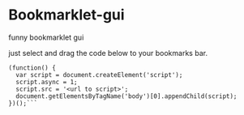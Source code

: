 # Bookmarklet-gui
funny bookmarklet gui 

just select and drag the code below to your bookmarks bar.
```
(function() {
  var script = document.createElement('script');
  script.async = 1;
  script.src = '<url to script>';
  document.getElementsByTagName('body')[0].appendChild(script);
})();```
